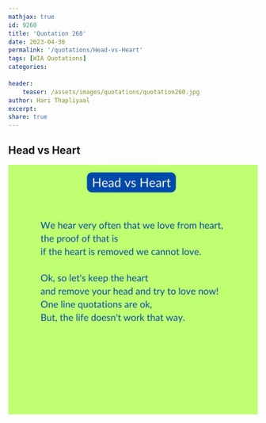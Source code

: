 ```yaml
---
mathjax: true
id: 9260
title: 'Quotation 260'
date: 2023-04-30
permalink: '/quotations/Head-vs-Heart'
tags: [WIA Quotations] 
categories: 

header:
    teaser: /assets/images/quotations/quotation260.jpg
author: Hari Thapliyaal 
excerpt:
share: true 
---
```


## Head vs Heart

![Head vs Heart](/assets/images/quotations/quotation260.jpg)
